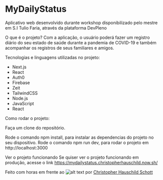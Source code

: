 # MyDailyStatus
Aplicativo web desenvolvido durante workshop disponibilizado pelo mestre em S.I Tulio Faria, através da plataforma DevPleno

O que é o projeto?
Com a aplicação, o usuário poderá fazer um registro diário do seu estado de saúde durante a pandemia de COVID-19 e também acompanhar os registros de seus familiares e amigos.

Tecnologias e linguagens utilizadas no projeto:

<ul>
<li>Next.js</li>
<li>React</li>
<li>Auth0</li>
<li>Firebase</li>
<li>Zeit</li>
<li>TailwindCSS</li>
<li>Node.js</li>
<li>JavaScript</li>
<li>React</li>
</ul>

Como rodar o projeto:

Faça um clone do repositório.

Rode o comando npm install, para instalar as dependencias do projeto no seu dispositivo.
Rode o comando npm run dev, para rodar o projeto em http://localhost:3000

Ver o projeto funcionando
Se quiser ver o projeto funcionando em produção, acesse o link https://mydailystatus.christopherhauschild.now.sh/

Feito com horas em frente ao ![alt text][computer] por <a href="https://github.com/ChristopherHauschild"> Christopher Hauschild Schott </a>


[computer]: https://br.freepik.com/fotos-vetores-gratis/tecnologia
